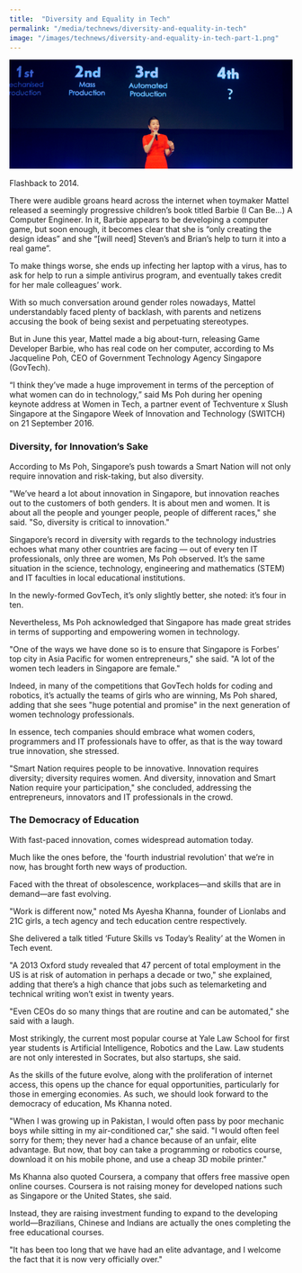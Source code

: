 ```yaml
---
title:  "Diversity and Equality in Tech"
permalink: "/media/technews/diversity-and-equality-in-tech"
image: "/images/technews/diversity-and-equality-in-tech-part-1.png"
---
```


![Diversity and Equality in Tech](/images/technews/diversity-and-equality-in-tech-part-1.png)

Flashback to 2014.

There were audible groans heard across the internet when toymaker Mattel released a seemingly progressive children’s book titled Barbie (I Can Be…) A Computer Engineer. In it, Barbie appears to be developing a computer game, but soon enough, it becomes clear that she is “only creating the design ideas” and she “[will need] Steven’s and Brian’s help to turn it into a real game”.

To make things worse, she ends up infecting her laptop with a virus, has to ask for help to run a simple antivirus program, and eventually takes credit for her male colleagues’ work.

With so much conversation around gender roles nowadays, Mattel understandably faced plenty of backlash, with parents and netizens accusing the book of being sexist and perpetuating stereotypes.

But in June this year, Mattel made a big about-turn, releasing Game Developer Barbie, who has real code on her computer, according to Ms Jacqueline Poh, CEO of Government Technology Agency Singapore (GovTech).

“I think they’ve made a huge improvement in terms of the perception of what women can do in technology,” said Ms Poh during her opening keynote address at Women in Tech, a partner event of Techventure x Slush Singapore at the Singapore Week of Innovation and Technology (SWITCH) on 21 September 2016.

### **Diversity, for Innovation’s Sake**
According to Ms Poh, Singapore’s push towards a Smart Nation will not only require innovation and risk-taking, but also diversity.

"We’ve heard a lot about innovation in Singapore, but innovation reaches out to the customers of both genders. It is about men and women. It is about all the people and younger people, people of different races," she said. "So, diversity is critical to innovation."

Singapore’s record in diversity with regards to the technology industries echoes what many other countries are facing — out of every ten IT professionals, only three are women, Ms Poh observed. It’s the same situation in the science, technology, engineering and mathematics (STEM) and IT faculties in local educational institutions.

In the newly-formed GovTech, it’s only slightly better, she noted: it’s four in ten.

Nevertheless, Ms Poh acknowledged that Singapore has made great strides in terms of supporting and empowering women in technology.

"One of the ways we have done so is to ensure that Singapore is Forbes’ top city in Asia Pacific for women entrepreneurs," she said. "A lot of the women tech leaders in Singapore are female."

Indeed, in many of the competitions that GovTech holds for coding and robotics, it’s actually the teams of girls who are winning, Ms Poh shared, adding that she sees "huge potential and promise" in the next generation of women technology professionals.

In essence, tech companies should embrace what women coders, programmers and IT professionals have to offer, as that is the way toward true innovation, she stressed.

"Smart Nation requires people to be innovative. Innovation requires diversity; diversity requires women. And diversity, innovation and Smart Nation require your participation," she concluded, addressing the entrepreneurs, innovators and IT professionals in the crowd.

### **The Democracy of Education**
With fast-paced innovation, comes widespread automation today.

Much like the ones before, the 'fourth industrial revolution' that we’re in now, has brought forth new ways of production.

Faced with the threat of obsolescence, workplaces—and skills that are in demand—are fast evolving.

"Work is different now," noted Ms Ayesha Khanna, founder of Lionlabs and 21C girls, a tech agency and tech education centre respectively.

She delivered a talk titled ‘Future Skills vs Today’s Reality’ at the Women in Tech event.

"A 2013 Oxford study revealed that 47 percent of total employment in the US is at risk of automation in perhaps a decade or two," she explained, adding that there’s a high chance that jobs such as telemarketing and technical writing won’t exist in twenty years.

"Even CEOs do so many things that are routine and can be automated," she said with a laugh.

Most strikingly,  the current most popular course at Yale Law School for first year students is Artificial Intelligence, Robotics and the Law. Law students are not only interested in Socrates, but also startups, she said.

As the skills of the future evolve, along with the proliferation of internet access, this opens up the chance for equal opportunities, particularly for those in emerging economies. As such, we should look forward to the democracy of education, Ms Khanna noted.

"When I was growing up in Pakistan, I would often pass by poor mechanic boys while sitting in my air-conditioned car," she said. "I would often feel sorry for them; they never had a chance because of an unfair, elite advantage. But now, that boy can take a programming or robotics course, download it on his mobile phone, and use a cheap 3D mobile printer."

Ms Khanna also quoted Coursera, a company that offers free massive open online courses. Coursera is not raising money for developed nations such as Singapore or the United States, she said.

Instead, they are raising investment funding to expand to the developing world—Brazilians, Chinese and Indians are actually the ones completing the free educational courses.

"It has been too long that we have had an elite advantage, and I welcome the fact that it is now very officially over."
